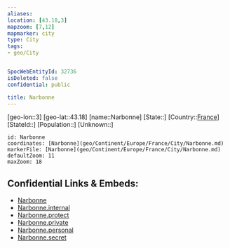 ```yaml
---
aliases: 
location: [43.18,3]
mapzoom: [7,12] 
mapmarker: city 
type: City
tags:
- geo/City


SpocWebEntityId: 32736
isDeleted: false
confidential: public

title: Narbonne
---
```

[geo-lon::3]
[geo-lat::43.18]
[name::Narbonne]
[State::]
[Country::[France](geo/Continent/Europe/France.md)]
[StateId::]
[Population::]
[Unknown::]


```leaflet
id: Narbonne
coordinates: [Narbonne](geo/Continent/Europe/France/City/Narbonne.md)
markerFile: [Narbonne](geo/Continent/Europe/France/City/Narbonne.md)
defaultZoom: 11 
maxZoom: 18
```


## Confidential Links & Embeds: 
- [Narbonne](../../../../../../_public/geo/Continent/Europe/France/City/Narbonne.md) 
- [Narbonne.internal](../../../../../../_internal/geo/Continent/Europe/France/City/Narbonne.internal.md) 
- [Narbonne.protect](../../../../../../_protect/geo/Continent/Europe/France/City/Narbonne.protect.md) 
- [Narbonne.private](../../../../../../_private/geo/Continent/Europe/France/City/Narbonne.private.md) 
- [Narbonne.personal](../../../../../../_personal/geo/Continent/Europe/France/City/Narbonne.personal.md) 
- [Narbonne.secret](../../../../../../_secret/geo/Continent/Europe/France/City/Narbonne.secret.md) 
